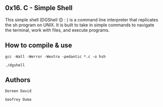 ## 0x16. C - Simple Shell

This simple shell (DGShell 😊 : ) is a command line interpreter that replicates the sh program on UNIX. It is built to take in simple commands to navigate the terminal, work with files, and execute programs.

## How to compile & use

	gcc -Wall -Werror -Wextra -pedantic *.c -o hsh
  
	./dgshell
  
## Authors 

	Doreen David
  
	Geofrey Ouma
